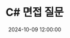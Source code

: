---
title: C# 면접 질문
date: 2024-10-09 12:00:00
categories: [Interview, Language]
tags: [C#, Language, Interview]
order : 12
published: true
---